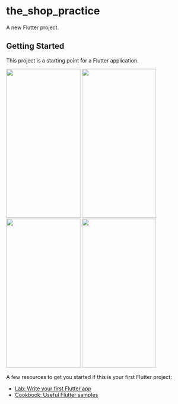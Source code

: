 # the_shop_practice

A new Flutter project.

## Getting Started

This project is a starting point for a Flutter application.

<img src='https://user-images.githubusercontent.com/42738282/161500485-ddf410f3-5bbb-428e-adde-c7fa42421d39.png' height=400 width=200> <img src='https://user-images.githubusercontent.com/42738282/161500502-c59957ff-47ff-4b55-af65-194671d9f903.png' height=400 width=200> <img src='https://user-images.githubusercontent.com/42738282/161500476-a5d69802-6eaa-41bb-8a44-482131b9378a.png' height=400 width=200>
 <img src='https://user-images.githubusercontent.com/42738282/161500472-d4e59ea7-8a81-4e52-813a-68bd44121227.png' height=400 width=200>  

A few resources to get you started if this is your first Flutter project:

- [Lab: Write your first Flutter app](https://flutter.dev/docs/get-started/codelab)
- [Cookbook: Useful Flutter samples](https://flutter.dev/docs/cookbook)
